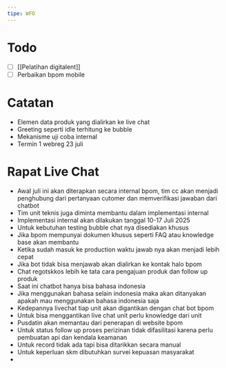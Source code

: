 ```yaml
---
tipe: WFO
---
```

# Todo
- [ ] [[Pelatihan digitalent]] 
- [ ] Perbaikan bpom mobile
# Catatan
- Elemen data produk yang dialirkan ke live chat
- Greeting seperti idle terhitung ke bubble
- Mekanisme uji coba internal
- Termin 1 webreg 23 juli

# Rapat Live Chat
- Awal juli ini akan diterapkan secara internal bpom, tim cc akan menjadi penghubung dari pertanyaan cutomer dan memverifikasi jawaban dari chatbot
- Tim unit teknis juga diminta membantu dalam implementasi internal
- Implementasi internal akan dilakukan tanggal 10-17 Juli 2025
- Untuk kebutuhan testing bubble chat nya disediakan khusus
- Jika bpom mempunyai dokumen khusus seperti FAQ atau knowledge base akan membantu
- Ketika sudah masuk ke production waktu jawab nya akan menjadi lebih cepat
- Jika bot tidak bisa menjawab akan dialirkan ke kontak halo bpom
- Chat regotskkos lebih ke tata cara pengajuan produk dan follow up produk
- Saat ini chatbot hanya bisa bahasa indonesia
- Jika menggunakan bahasa selain indonesia maka akan ditanyakan apakah mau menggunakan bahasa indonesia saja
- Kedepannya livechat tiap unit akan digantikan dengan chat bot bpom
- Untuk bisa menggantikan live chat unit perlu knowledge dari unit
- Pusdatin akan memantau dari penerapan di website bpom
- Untuk status follow up proses perizinan tidak difasilitasi karena perlu pembuatan api dan kendala keamanan
- Untuk record tidak ada tapi bisa ditarikkan secara manual
- Untuk keperluan skm dibutuhkan survei kepuasan masyarakat
- 